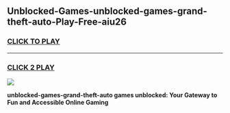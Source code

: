 
## Unblocked-Games-unblocked-games-grand-theft-auto-Play-Free-aiu26
<h3>
<a href="https://premium76.site?title=unblocked-games-grand-theft-auto&ref=20M">CLICK TO PLAY</a></h3>
<hr>

<h3>
<a href="https://premium76.site?title=unblocked-games-grand-theft-auto&ref=20M">CLICK 2 PLAY</a>
  
</h3>

<a href="https://premium76.site?title=unblocked-games-grand-theft-auto&ref=19M"><img src="https://clearcache.store/games.png"></a>


**unblocked-games-grand-theft-auto games unblocked: Your Gateway to Fun and Accessible Online Gaming**
